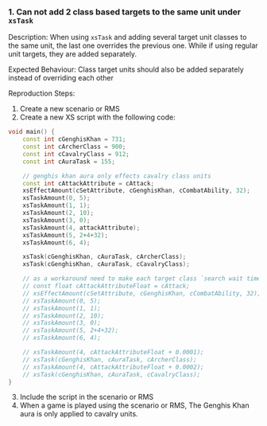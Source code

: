 ### 1. Can not add 2 class based targets to the same unit under `xsTask`

Description: When using `xsTask` and adding several target unit classes to the same unit, the last one overrides the previous one. While if using regular unit targets, they are added separately.

Expected Behaviour: Class target units should also be added separately instead of overriding each other

Reproduction Steps:

1. Create a new scenario or RMS
2. Create a new XS script with the following code:
```cpp
void main() {
    const int cGenghisKhan = 731;
    const int cArcherClass = 900;
    const int cCavalryClass = 912;
    const int cAuraTask = 155;

    // genghis khan aura only effects cavalry class units
    const int cAttackAttribute = cAttack;
    xsEffectAmount(cSetAttribute, cGenghisKhan, cCombatAbility, 32);
    xsTaskAmount(0, 5);
    xsTaskAmount(1, 1);
    xsTaskAmount(2, 10);
    xsTaskAmount(3, 0);
    xsTaskAmount(4, attackAttribute);
    xsTaskAmount(5, 2+4+32);
    xsTaskAmount(6, 4);

    xsTask(cGenghisKhan, cAuraTask, cArcherClass);
    xsTask(cGenghisKhan, cAuraTask, cCavalryClass);

    // as a workaround need to make each target class `search wait time` attribute a unique float value by adding a tiny amount to it.
    // const float cAttackAttributeFloat = cAttack;
    // xsEffectAmount(cSetAttribute, cGenghisKhan, cCombatAbility, 32);
    // xsTaskAmount(0, 5);
    // xsTaskAmount(1, 1);
    // xsTaskAmount(2, 10);
    // xsTaskAmount(3, 0);
    // xsTaskAmount(5, 2+4+32);
    // xsTaskAmount(6, 4);

    // xsTaskAmount(4, cAttackAttributeFloat + 0.0001);
    // xsTask(cGenghisKhan, cAuraTask, cArcherClass);
    // xsTaskAmount(4, cAttackAttributeFloat + 0.0002);
    // xsTask(cGenghisKhan, cAuraTask, cCavalryClass);
}

```
3. Include the script in the scenario or RMS
4. When a game is played using the scenario or RMS, The Genghis Khan aura is only applied to cavalry units.


